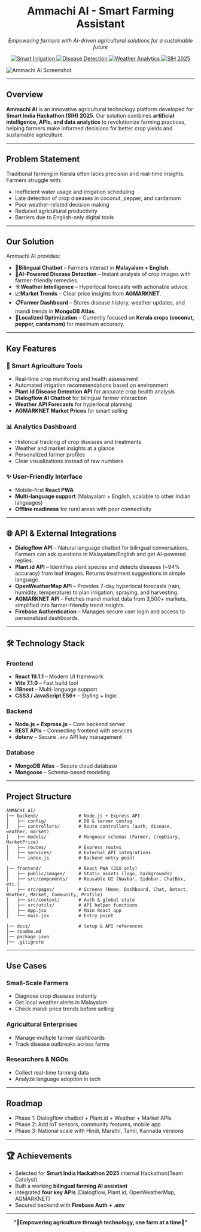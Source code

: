 <h1 align="center">Ammachi AI - Smart Farming Assistant</h1>
<p align="center"><em>Empowering farmers with AI-driven agricultural solutions for a sustainable future</em></p>

<p align="center">
  <a href="(https://github.com/Yashvi2874/ammachi_ai)">
    <img src="https://img.shields.io/badge/Smart-Irrigation-green?style=for-the-badge" alt="Smart Irrigation" />
  </a>
  <a href="https://github.com/Yashvi2874/ammachi_ai">
    <img src="https://img.shields.io/badge/Disease-Detection-orange?style=for-the-badge" alt="Disease Detection" />
  </a>
  <a href="https://github.com/Yashvi2874/ammachi_ai">
    <img src="https://img.shields.io/badge/Weather-Analytics-blue?style=for-the-badge" alt="Weather Analytics" />
  </a>
  <a href="https://github.com/Yashvi2874/ammachi_ai">
    <img src="https://img.shields.io/badge/SIH-2025-red?style=for-the-badge" alt="SIH 2025" />
  </a>
</p>

  <img align="center" alt="Ammachi AI Screenshot" src="https://github.com/user-attachments/assets/85033329-6ff0-40f2-85ee-361aa0cb7058" />

---

## Overview
**Ammachi AI** is an innovative agricultural technology platform developed for **Smart India Hackathon (SIH) 2025**. Our solution combines **artificial intelligence, APIs, and data analytics** to revolutionize farming practices, helping farmers make informed decisions for better crop yields and sustainable agriculture.  

---

## Problem Statement
Traditional farming in Kerala often lacks precision and real-time insights. Farmers struggle with:
- Inefficient water usage and irrigation scheduling
- Late detection of crop diseases in coconut, pepper, and cardamom
- Poor weather-related decision making
- Reduced agricultural productivity
- Barriers due to English-only digital tools

---

## Our Solution
Ammachi AI provides:  
- **💬Bilingual Chatbot** – Farmers interact in **Malayalam + English**.
- **🌿AI-Powered Disease Detection** – Instant analysis of crop images with farmer-friendly remedies.
- **☀️Weather Intelligence** – Hyperlocal forecasts with actionable advice.
- **📈Market Trends** – Clear price insights from **AGMARKNET**.
- **📋Farmer Dashboard** – Stores disease history, weather updates, and mandi trends in **MongoDB Atlas**.
- **🌴Localized Optimization** – Currently focused on **Kerala crops (coconut, pepper, cardamom)** for maximum accuracy.

---

## Key Features

### 🌱 Smart Agriculture Tools
- Real-time crop monitoring and health assessment  
- Automated irrigation recommendations based on environment  
- **Plant.id Disease Detection API** for accurate crop health analysis  
- **Dialogflow AI Chatbot** for bilingual farmer interaction  
- **Weather API Forecasts** for hyperlocal planning  
- **AGMARKNET Market Prices** for smart selling  

### 📊 Analytics Dashboard
- Historical tracking of crop diseases and treatments  
- Weather and market insights at a glance  
- Personalized farmer profiles  
- Clear visualizations instead of raw numbers  

### ✨ User-Friendly Interface
- Mobile-first **React PWA**  
- **Multi-language support** (Malayalam + English, scalable to other Indian languages)  
- **Offline readiness** for rural areas with poor connectivity  

---

## 🌐 API & External Integrations

- **Dialogflow API** – Natural language chatbot for bilingual conversations. Farmers can ask questions in Malayalam/English and get AI-powered replies.  
- **Plant.id API** – Identifies plant species and detects diseases (~94% accuracy) from leaf images. Returns treatment suggestions in simple language.  
- **OpenWeatherMap API** – Provides 7-day hyperlocal forecasts (rain, humidity, temperature) to plan irrigation, spraying, and harvesting.  
- **AGMARKNET API** – Fetches mandi market data from 3,500+ markets, simplified into farmer-friendly trend insights.  
- **Firebase Authentication** – Manages secure user login and access to personalized dashboards.  

---

## 🛠️ Technology Stack

### Frontend
- **React 19.1.1** – Modern UI framework  
- **Vite 7.1.0** – Fast build tool  
- **i18next** – Multi-language support  
- **CSS3 / JavaScript ES6+** – Styling + logic  

### Backend
- **Node.js + Express.js** – Core backend server  
- **REST APIs** – Connecting frontend with services  
- **dotenv** – Secure `.env` API key management  

### Database
- **MongoDB Atlas** – Secure cloud database  
- **Mongoose** – Schema-based modeling  

---

## Project Structure

```
AMMACHI_AI/
│── backend/               # Node.js + Express API
│   ├── config/            # DB & server config
│   ├── controllers/       # Route controllers (auth, disease, weather, market)
│   ├── models/            # Mongoose schemas (Farmer, CropDiary, MarketPrice)
│   ├── routes/            # Express routes
│   ├── services/          # External API integrations
│   └── index.js           # Backend entry point

│── frontend/              # React PWA (JSX only)
│   ├── public/images/     # Static assets (logo, backgrounds)
│   ├── src/components/    # Reusable UI (Navbar, Sidebar, ChatBox, etc.)
│   ├── src/pages/         # Screens (Home, Dashboard, Chat, Detect, Weather, Market, Community, Profile)
│   ├── src/context/       # Auth & global state
│   ├── src/utils/         # API helper functions
│   ├── App.jsx            # Main React app
│   └── main.jsx           # Entry point

│── docs/                  # Setup & API references
│── readme.md
│── package.json
│── .gitignore             
```

---

## Use Cases

### Small-Scale Farmers
- Diagnose crop diseases instantly  
- Get local weather alerts in Malayalam  
- Check mandi price trends before selling  

### Agricultural Enterprises
- Manage multiple farmer dashboards  
- Track disease outbreaks across farms  

### Researchers & NGOs
- Collect real-time farming data  
- Analyze language adoption in tech  

---

## Roadmap

- Phase 1: Dialogflow chatbot + Plant.id + Weather + Market APIs  
- Phase 2: Add IoT sensors, community features, mobile app  
- Phase 3: National scale with Hindi, Marathi, Tamil, Kannada versions  

---

## 🏆 Achievements
- Selected for **Smart India Hackathon 2025** internal Hackathon(Team Catalyst)  
- Built a working **bilingual farming AI assistant**  
- Integrated **four key APIs** (Dialogflow, Plant.id, OpenWeatherMap, AGMARKNET)  
- Secured backend with **Firebase Auth + .env**  

---

<div align="center">
 
**"🌾Empowering agriculture through technology, one farm at a time🌾"**  

</div>
